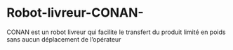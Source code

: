 # Robot-livreur-CONAN-
CONAN est un robot livreur qui facilite le transfert du produit limité en poids sans aucun déplacement de l’opérateur
